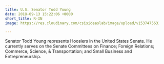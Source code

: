 ```yaml
---
title: U.S. Senator Todd Young
date: 2018-09-13 15:22:06 +0000
short_title: R-IN
image: https://res.cloudinary.com/csisideaslab/image/upload/v1537475631/health-commission/Young_Todd.jpg

---
```

Senator Todd Young represents Hoosiers in the United States Senate. He currently serves on the Senate Committees on Finance; Foreign Relations; Commerce, Science, & Transportation; and Small Business and Entrepreneurship.
